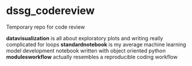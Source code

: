 # dssg_codereview
Temporary repo for code review

**datavisualization** is all about exploratory plots and writing really complicated for loops
**standardnotebook** is my average machine learning model development notebook written with object oriented python
**modulesworkflow** actually resembles a reproducible coding workflow
